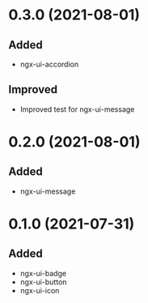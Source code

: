 # 0.3.0 (2021-08-01)

## Added

* ngx-ui-accordion

## Improved

* Improved test for ngx-ui-message

# 0.2.0 (2021-08-01)

## Added

* ngx-ui-message

# 0.1.0 (2021-07-31)

## Added

* ngx-ui-badge
* ngx-ui-button
* ngx-ui-icon
